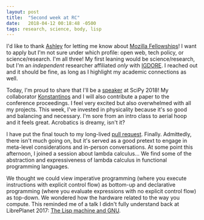 ```yaml
---
layout: post
title:  "Second week at RC"
date:   2018-04-12 00:18:48 -0500
tags: research, science, body, lisp
---
```

I'd like to thank [Ashley](http://bits.ashleyblewer.com/) for letting me know
about [Mozilla Fellowships](https://foundation.mozilla.org/fellowships/apply/)!
I want to apply but I'm not sure under which profile: open web, tech policy, or
science/research.  I'm all three! My first leaning would be science/research,
but I'm an *independent* researcher affiliated *only* with
[IGDORE](https://igdore.org/). I reached out and it should be fine, as long as
I highlight my academic connections as well.

Today, I'm proud to share that I'll be a
[speaker](https://scipy2018.scipy.org/ehome/299527/712461/) at SciPy 2018!
My collaborator [Konstantinos](http://personal.lse.ac.uk/vamourel/) and I will
also contribute a paper to the conference proceedings. I feel very excited but
also overwhelmed with all my projects. This week, I've invested in physicality
because it's so good and balancing and necessary. I'm sore from an intro class
to aerial hoop and it feels great. Acrobatics is dreamy, isn't it?

I have put the final touch to my long-lived
[pull request](https://github.com/quelledanielle/color-me-rusty/pull/2).
Finally. Admittedly, there isn't much going on, but it's served as a good
pretext to engage in meta-level considerations and in-person conversations. At
some point this afternoon, I joined a session about lambda calculus... We find
some of the abstraction and expressiveness of lambda calculus in functional
programming languages.

We thought we could view imperative programming (where you execute instructions
with explicit control flow) as bottom-up and declarative programming (where you
evaluate expressions with no explicit control flow) as top-down. We wondered
how the hardware related to the way you compute. This reminded me of a talk I
didn't fully understand back at LibrePlanet 2017:
[The Lisp machine and GNU](https://media.libreplanet.org/u/libreplanet/m/the-lisp-machine-and-gnu/).
